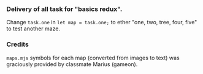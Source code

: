 ### Delivery of all task for "basics redux".
Change `task.one` in `let map = task.one;` to ether "one, two, tree, four, five" to test another maze. 

### Credits
`maps.mjs` symbols for each map (converted from images to text) was graciously provided by classmate Marius (gameon).